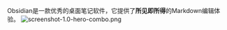Obsidian是一款优秀的桌面笔记软件，它提供了**所见即所得**的Markdown编辑体验。
![screenshot-1.0-hero-combo.png](https://s2.loli.net/2023/08/21/ysLPghEmv6HbVzD.png)
